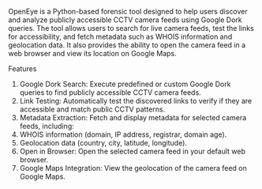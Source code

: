 OpenEye is a Python-based forensic tool designed to help users discover and analyze publicly accessible CCTV camera feeds using Google Dork queries. The tool allows users to search for live camera feeds, test the links for accessibility, and fetch metadata such as WHOIS information and geolocation data. It also provides the ability to open the camera feed in a web browser and view its location on Google Maps.

Features
1) Google Dork Search: Execute predefined or custom Google Dork queries to find publicly accessible CCTV camera feeds.
2) Link Testing: Automatically test the discovered links to verify if they are accessible and match public CCTV patterns.
3) Metadata Extraction: Fetch and display metadata for selected camera feeds, including:
4) WHOIS information (domain, IP address, registrar, domain age).
5) Geolocation data (country, city, latitude, longitude).
6) Open in Browser: Open the selected camera feed in your default web browser.
7) Google Maps Integration: View the geolocation of the camera feed on Google Maps.
